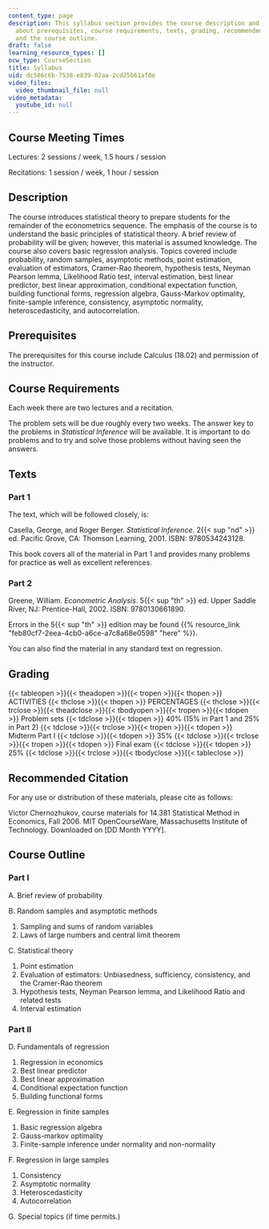 ```yaml
---
content_type: page
description: This syllabus section provides the course description and information
  about prerequisites, course requirements, texts, grading, recommended citation,
  and the course outline.
draft: false
learning_resource_types: []
ocw_type: CourseSection
title: Syllabus
uid: dc586c6b-7538-e839-02aa-2cd25b61af0e
video_files:
  video_thumbnail_file: null
video_metadata:
  youtube_id: null
---
```

## Course Meeting Times

Lectures: 2 sessions / week, 1.5 hours / session

Recitations: 1 session / week, 1 hour / session

## Description

The course introduces statistical theory to prepare students for the remainder of the econometrics sequence. The emphasis of the course is to understand the basic principles of statistical theory. A brief review of probability will be given; however, this material is assumed knowledge. The course also covers basic regression analysis. Topics covered include probability, random samples, asymptotic methods, point estimation, evaluation of estimators, Cramer-Rao theorem, hypothesis tests, Neyman Pearson lemma, Likelihood Ratio test, interval estimation, best linear predictor, best linear approximation, conditional expectation function, building functional forms, regression algebra, Gauss-Markov optimality, finite-sample inference, consistency, asymptotic normality, heteroscedasticity, and autocorrelation.

## Prerequisites

The prerequisites for this course include Calculus (18.02) and permission of the instructor.

## Course Requirements

Each week there are two lectures and a recitation.

The problem sets will be due roughly every two weeks. The answer key to the problems in _Statistical Inference_ will be available. It is important to do problems and to try and solve those problems without having seen the answers.

## Texts

### Part 1

The text, which will be followed closely, is:

Casella, George, and Roger Berger. _Statistical Inference_. 2{{< sup "nd" >}} ed. Pacific Grove, CA: Thomson Learning, 2001. ISBN: 9780534243128.

This book covers all of the material in Part 1 and provides many problems for practice as well as excellent references.

### Part 2

Greene, William. _Econometric Analysis_. 5{{< sup "th" >}} ed. Upper Saddle River, NJ: Prentice-Hall, 2002. ISBN: 9780130661890.

Errors in the 5{{< sup "th" >}} edition may be found {{% resource_link "feb80cf7-2eea-4cb0-a6ce-a7c8a68e0598" "here" %}}.

You can also find the material in any standard text on regression.

## Grading

{{< tableopen >}}{{< theadopen >}}{{< tropen >}}{{< thopen >}}
ACTIVITIES
{{< thclose >}}{{< thopen >}}
PERCENTAGES
{{< thclose >}}{{< trclose >}}{{< theadclose >}}{{< tbodyopen >}}{{< tropen >}}{{< tdopen >}}
Problem sets
{{< tdclose >}}{{< tdopen >}}
40% (15% in Part 1 and 25% in Part 2)
{{< tdclose >}}{{< trclose >}}{{< tropen >}}{{< tdopen >}}
Midterm Part I
{{< tdclose >}}{{< tdopen >}}
35%
{{< tdclose >}}{{< trclose >}}{{< tropen >}}{{< tdopen >}}
Final exam
{{< tdclose >}}{{< tdopen >}}
25%
{{< tdclose >}}{{< trclose >}}{{< tbodyclose >}}{{< tableclose >}}

## Recommended Citation

For any use or distribution of these materials, please cite as follows:

Victor Chernozhukov, course materials for 14.381 Statistical Method in Economics, Fall 2006. MIT OpenCourseWare, Massachusetts Institute of Technology. Downloaded on \[DD Month YYYY\].

## Course Outline

### Part I

A. Brief review of probability

B. Random samples and asymptotic methods

1. Sampling and sums of random variables
2. Laws of large numbers and central limit theorem

C. Statistical theory

1. Point estimation
2. Evaluation of estimators: Unbiasedness, sufficiency, consistency, and the Cramer-Rao theorem
3. Hypothesis tests, Neyman Pearson lemma, and Likelihood Ratio and related tests
4. Interval estimation

### Part II

D. Fundamentals of regression

1. Regression in economics
2. Best linear predictor
3. Best linear approximation
4. Conditional expectation function
5. Building functional forms

E. Regression in finite samples

1. Basic regression algebra
2. Gauss-markov optimality
3. Finite-sample inference under normality and non-normality

F. Regression in large samples

1. Consistency
2. Asymptotic normality
3. Heteroscedasticity
4. Autocorrelation

G. Special topics (if time permits.)